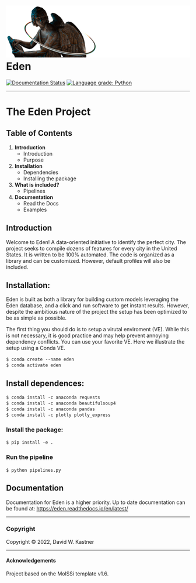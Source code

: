![Graphical Introduction to Eden](docs/_static/header.png)
Eden
==============================
[//]: # (Badges)
[![Documentation Status](https://readthedocs.org/projects/eden/badge/?version=latest)](https://eden.readthedocs.io/en/latest/?badge=latest)
[![Language grade: Python](https://img.shields.io/lgtm/grade/python/g/davidkastner/eden.svg?logo=lgtm&logoWidth=18)](https://lgtm.com/projects/g/davidkastner/eden/context:python)

---

# The Eden Project
## Table of Contents
1. **Introduction**
    * Introduction
    * Purpose
2. **Installation**
    * Dependencies
    * Installing the package
3. **What is included?**
    * Pipelines
4. **Documentation**
    * Read the Docs
    * Examples


## Introduction
Welcome to Eden! A data-oriented initiative to identify the perfect city. 
The project seeks to compile dozens of features for every city in the United States.
It is written to be 100% automated.
The code is organized as a library and can be customized.
However, default profiles will also be included.

## Installation:
Eden is built as both a library for building custom models leveraging the Eden database, 
and a click and run software to get instant results. 
However, despite the ambitious nature of the project the setup has been optimized to be as simple as possible.

The first thing you should do is to setup a virutal enviroment (VE). 
While this is not necessary, it is good practice and may help prevent annoying dependency conflicts. 
You can use your favorite VE. Here we illustrate the setup using a Conda VE.

```
$ conda create --name eden
$ conda activate eden
```

## Install dependences:
```
$ conda install -c anaconda requests
$ conda install -c anaconda beautifulsoup4
$ conda install -c anaconda pandas
$ conda install -c plotly plotly_express
```

### Install the package:
```
$ pip install -e .
```

### Run the pipeline
```
$ python pipelines.py
```

## Documentation
Documentation for Eden is a higher priority. Up to date documentation can be found at:
https://eden.readthedocs.io/en/latest/


---
### Copyright

Copyright © 2022, David W. Kastner

---
#### Acknowledgements
 
Project based on the MolSSi template v1.6.
